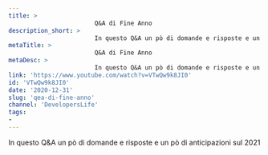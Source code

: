 ```yaml
---
title: > 
                        Q&A di Fine Anno
description_short: > 
                        In questo Q&A un pò di domande e risposte e un pò di anticipazioni sul 2021.
metaTitle: > 
                        Q&A di Fine Anno
metaDesc: > 
                        In questo Q&A un pò di domande e risposte e un pò di anticipazioni sul 2021.
link: 'https://www.youtube.com/watch?v=VTwQw9k8JI0'
id: 'VTwQw9k8JI0'
date: '2020-12-31'
slug: 'qea-di-fine-anno'
channel: 'DevelopersLife'
tags: 
- 
---
```

In questo Q&A un pò di domande e risposte e un pò di anticipazioni sul 2021